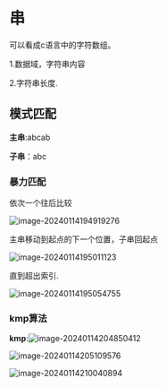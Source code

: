 # 串

可以看成c语言中的字符数组。

1.数据域，字符串内容

2.字符串长度.

## 模式匹配

**主串**:abcab

**子串**：abc

### 暴力匹配

依次一个往后比较

![image-20240114194919276](/home/future/.config/Typora/typora-user-images/image-20240114194919276.png)

主串移动到起点的下一个位置，子串回起点

![image-20240114195011123](/home/future/.config/Typora/typora-user-images/image-20240114195011123.png)

直到超出索引.

![image-20240114195054755](/home/future/.config/Typora/typora-user-images/image-20240114195054755.png)

 

### kmp算法



**kmp**:![image-20240114204850412](/home/future/.config/Typora/typora-user-images/image-20240114204850412.png)

![image-20240114205109576](/home/future/.config/Typora/typora-user-images/image-20240114205109576.png)

![image-20240114210040894](/home/future/.config/Typora/typora-user-images/image-20240114210040894.png)